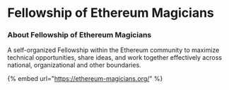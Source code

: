 # Fellowship of Ethereum Magicians

### About Fellowship of Ethereum Magicians

A self-organized Fellowship within the Ethereum community to maximize technical opportunities, share ideas, and work together effectively across national, organizational and other boundaries.

{% embed url="https://ethereum-magicians.org/" %}





